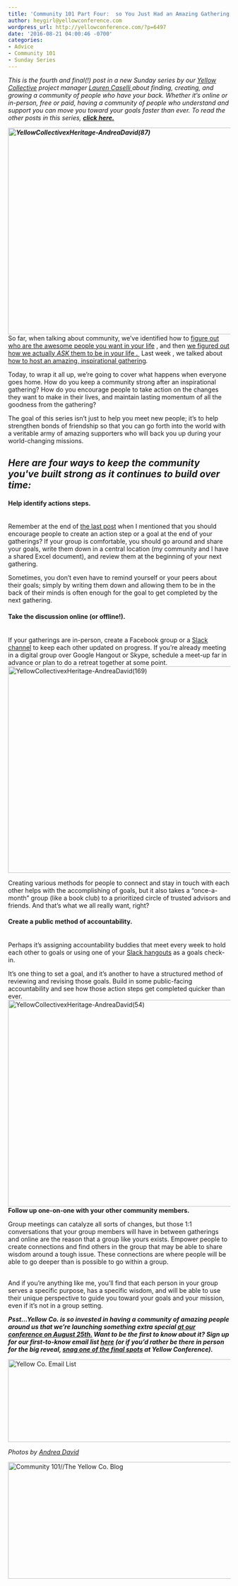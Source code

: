 ```yaml
---
title: 'Community 101 Part Four:  so You Just Had an Amazing Gathering, Now What?'
author: heygirl@yellowconference.com
wordpress_url: http://yellowconference.com/?p=6497
date: '2016-08-21 04:00:46 -0700'
categories:
- Advice
- Community 101
- Sunday Series
---
```

<p><i> This is the fourth and final(!)&nbsp;post in a new Sunday series by our <a href="http://yellowconference.us3.list-manage.com/subscribe?u=3f8e45f74e0653e404965e2ef&amp;id=e811fb1a74">Yellow Collective</a> project manager  </i><a href="http://www.laurencaselli.com/" target="_blank"><i> Lauren Caselli </i></a><i>  about finding, creating, and growing a community of people who have your back. Whether it&rsquo;s online or in-person, free or paid, having a community of people who understand and support you can move you toward your goals faster than ever. To read the other posts in this series,  </i><b><i><a href="http://yellowconference.com/category/community-101/" target="_blank">click here.</a>&nbsp;</i></b></p>
<p><b><i><a href="http://yellowconference.com/wp-content/uploads/2016/08/YellowCollectivexHeritage-AndreaDavid871.jpg"><img class="aligncenter size-full wp-image-6666" src="http://yellowconference.com/wp-content/uploads/2016/08/YellowCollectivexHeritage-AndreaDavid871.jpg" alt="YellowCollectivexHeritage-AndreaDavid(87)" width="700" height="467" /></a></i></b> So far, when talking about community, we&rsquo;ve identified   how to <a href="http://yellowconference.com/2016/07/10/community-101-a-new-series-about-making-friends-as-an-adult/" target="_blank">figure out who are the awesome people you want in your life</a>  ,   and then <a href="http://yellowconference.com/2016/07/24/community-101-part-two-inviting-brilliant-people-into-your-life/" target="_blank">we figured out </a> <a href="http://yellowconference.com/2016/07/24/community-101-part-two-inviting-brilliant-people-into-your-life/" target="_blank"> how we actually <em>ASK</em> them to be in your life  . </a>&nbsp;Last week , we talked about <a href="http://yellowconference.com/2016/08/07/6408/" target="_blank">how to host an amazing, inspirational gathering</a><i>.&nbsp;</i> </p>
<p>Today, to wrap it all up, we&rsquo;re going to cover what happens when everyone goes home. How do you keep a community strong after an inspirational gathering? How do you encourage people to take action on the changes they want to make in their lives,&nbsp;and maintain lasting&nbsp;momentum of&nbsp;all the goodness from the gathering?</p>
<p>The goal of this series isn&rsquo;t just to help you meet new people; it&rsquo;s to help strengthen bonds of friendship so that you can go forth into the world with a veritable army of amazing supporters who will back you up during your world-changing missions.</p>
<h2><em>Here are four ways to keep the community you've built strong as it continues to build over time:&nbsp;</em></h2></p>
<h4><b>Help identify actions steps.</b></h4><br />
 Remember at the end of <a href="http://yellowconference.com/2016/08/07/6408/" target="_blank">the last post</a> when I mentioned that you should encourage people to create an action step or a goal at the end of your gatherings? If your group is comfortable, you should go around and share your goals, write them down in a central location (my community and I have a shared Excel document), and review them at the beginning of your next gathering. </p>
<p> Sometimes, you don&rsquo;t even have to remind yourself or your peers about their goals; simply by writing them down and allowing them to be in the back of their minds is often enough for the goal to get completed by the next gathering. </p>
<h4><b>Take the discussion online (or offline!).</b></h4><br />
If your gatherings are in-person, create a Facebook group or a <a href="https://slack.com/" target="_blank">Slack channel</a> to keep each other updated on progress. If you&rsquo;re already meeting in a digital group over Google Hangout or Skype, schedule a meet-up far in advance or plan to do a retreat together at some point.<a href="http://yellowconference.com/wp-content/uploads/2016/08/YellowCollectivexHeritage-AndreaDavid169.jpg"><img class="aligncenter size-full wp-image-6576" src="http://yellowconference.com/wp-content/uploads/2016/08/YellowCollectivexHeritage-AndreaDavid169.jpg" alt="YellowCollectivexHeritage-AndreaDavid(169)" width="700" height="467" /></a></p>
<p> Creating various methods for people to connect and stay in touch with each other helps with the accomplishing of goals, but it also takes a &ldquo;once-a-month&rdquo; group (like a book club) to a prioritized circle of trusted advisors and friends. And that&rsquo;s what we all really want, right? </p>
<h4><b>Create a public method of accountability.</b></h4><br />
Perhaps it&rsquo;s assigning accountability buddies that meet every week to hold each other to goals or using one of your <a href="https://slack.com/" target="_blank">Slack hangouts</a> as a goals check-in.</p>
<p> It&rsquo;s one thing to set a goal, and it&rsquo;s another to have a structured method of reviewing and revising those goals. Build in some public-facing accountability and see how those action steps get completed quicker than ever.<a href="http://yellowconference.com/wp-content/uploads/2016/08/YellowCollectivexHeritage-AndreaDavid54.jpg"><img class="aligncenter size-full wp-image-6630" src="http://yellowconference.com/wp-content/uploads/2016/08/YellowCollectivexHeritage-AndreaDavid54.jpg" alt="YellowCollectivexHeritage-AndreaDavid(54)" width="700" height="467" /></a> <b>Follow up one-on-one with your other community members.</b></p>
<p>Group meetings can catalyze all sorts of changes, but those 1:1 conversations that your group members will have in between gatherings and online are the reason that a group like yours exists. Empower people to create connections and find others in the group that may be able to share wisdom around a tough issue. These connections are where people will&nbsp;be able to go deeper than is possible to go within a group.</p>
<p>  <br />
  And if you&rsquo;re anything like me, you&rsquo;ll find that each person in your group serves a specific purpose, has a specific wisdom, and will be able to use their unique perspective to guide you toward your goals and your mission, even if it&rsquo;s not in a group setting.  </p>
<p><b><i>Psst&hellip;Yellow Co. is so invested in having a community of amazing people around us that we&rsquo;re launching something extra special </i></b><a href="http://yellowconference.com/conference/" target="_blank"><b><i>at our conference on August 25th.</i></b></a><b><i> Want to be the first to know about it? Sign up for our first-to-know email list </i></b><a href="http://yellowconference.us3.list-manage.com/subscribe?u=3f8e45f74e0653e404965e2ef&amp;id=e811fb1a74" target="_blank"><b><i>here</i></b></a><b><i> (or if you&rsquo;d rather be there in person for the big reveal, </i></b><b><i><a href="http://yellowconference.com/conference/" target="_blank">snag one of the final spots</a>&nbsp;</i></b><b><i>at Yellow Conference).</i></b></p>
<p><a href="http://yellowconference.us3.list-manage2.com/subscribe?u=3f8e45f74e0653e404965e2ef&amp;id=7cb1ced4ff" target="_blank"><img class="aligncenter size-full wp-image-6076" src="http://yellowconference.com/wp-content/uploads/2016/07/EMAIL-LIST.jpg" alt="Yellow Co. Email List" width="700" height="187" /></a></p>
<p><em>Photos by <a href="http://andreadavid.co/" target="_blank">Andrea David</a></em></p>
<p><a href="http://www.laurencaselli.com/" target="_blank"><img class="aligncenter size-full wp-image-6111" src="http://yellowconference.com/wp-content/uploads/2016/07/LAURENCASELLI.jpg" alt="Community 101//The Yellow Co. Blog" width="700" height="264" /></a></p>

